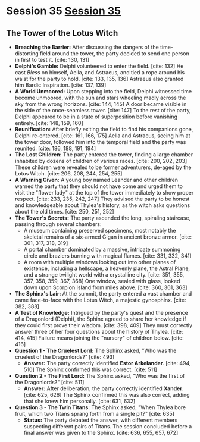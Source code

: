 # Session 35 [Session 35](#session-35)
## The Tower of the Lotus Witch

* **Breaching the Barrier:** After discussing the dangers of the time-distorting field around the tower, the party decided to send one person in first to test it. [cite: 130, 131]
* **Delphi's Gamble:** Delphi volunteered to enter the field. [cite: 132] He cast *Bless* on himself, Aella, and Astraeus, and tied a rope around his waist for the party to hold. [cite: 133, 135, 136] Astraeus also granted him Bardic Inspiration. [cite: 137, 139]
* **A World Unmoored:** Upon stepping into the field, Delphi witnessed time become unmoored, with the sun and stars wheeling madly across the sky from the wrong horizons. [cite: 144, 145] A door became visible in the side of the once-seamless tower. [cite: 147] To the rest of the party, Delphi appeared to be in a state of superposition before vanishing entirely. [cite: 148, 159, 160]
* **Reunification:** After briefly exiting the field to find his companions gone, Delphi re-entered. [cite: 161, 166, 175] Aella and Astraeus, seeing him at the tower door, followed him into the temporal field and the party was reunited. [cite: 186, 188, 191, 194]
* **The Lost Children:** The party entered the tower, finding a large chamber inhabited by dozens of children of various races. [cite: 200, 202, 203] These children were revealed to be former adventurers, de-aged by the Lotus Witch. [cite: 206, 208, 244, 254, 255]
* **A Warning Given:** A young boy named Leander and other children warned the party that they should not have come and urged them to visit the "flower lady" at the top of the tower immediately to show proper respect. [cite: 233, 235, 242, 247] They advised the party to be honest and knowledgeable about Thylea's history, as the witch asks questions about the old times. [cite: 250, 251, 252]
* **The Tower's Secrets:** The party ascended the long, spiraling staircase, passing through several chambers:
    * A museum containing preserved specimens, most notably the skeletal remains of a six-armed Gigan in ancient bronze armor. [cite: 301, 317, 318, 319]
    * A portal chamber dominated by a massive, intricate summoning circle and braziers burning with magical flames. [cite: 331, 332, 341]
    * A room with multiple windows looking out into other planes of existence, including a hellscape, a heavenly plane, the Astral Plane, and a strange twilight world with a crystalline city. [cite: 351, 355, 357, 358, 359, 367, 368] One window, sealed with glass, looked down upon Scorpion Island from miles above. [cite: 360, 361, 363]
* **The Sphinx's Lair:** At the summit, the party entered a vast chamber and came face-to-face with the Lotus Witch, a majestic gynosphinx. [cite: 382, 388]
* **A Test of Knowledge:** Intrigued by the party's quest and the presence of a Dragonlord (Delphi), the Sphinx agreed to share her knowledge if they could first prove their wisdom. [cite: 398, 409] They must correctly answer three of her four questions about the history of Thylea. [cite: 414, 415] Failure means joining the "nursery" of children below. [cite: 416]
* **Question 1 - The Cruelest Lord:** The Sphinx asked, "Who was the cruelest of the Dragonlords?" [cite: 493]
    * **Answer:** The party correctly identified **Estor Arkelander**. [cite: 494, 510] The Sphinx confirmed this was correct. [cite: 511]
* **Question 2 - The First Lord:** The Sphinx asked, "Who was the first of the Dragonlords?" [cite: 511]
    * **Answer:** After deliberation, the party correctly identified **Xander**. [cite: 625, 626] The Sphinx confirmed this was also correct, adding that she knew him personally. [cite: 631, 632]
* **Question 3 - The Twin Titans:** The Sphinx asked, "When Thylea bore fruit, which two Titans sprang forth from a single pit?" [cite: 635]
    * **Status:** The party debated the answer, with different members suspecting different pairs of Titans. The session concluded before a final answer was given to the Sphinx. [cite: 636, 655, 657, 672]

